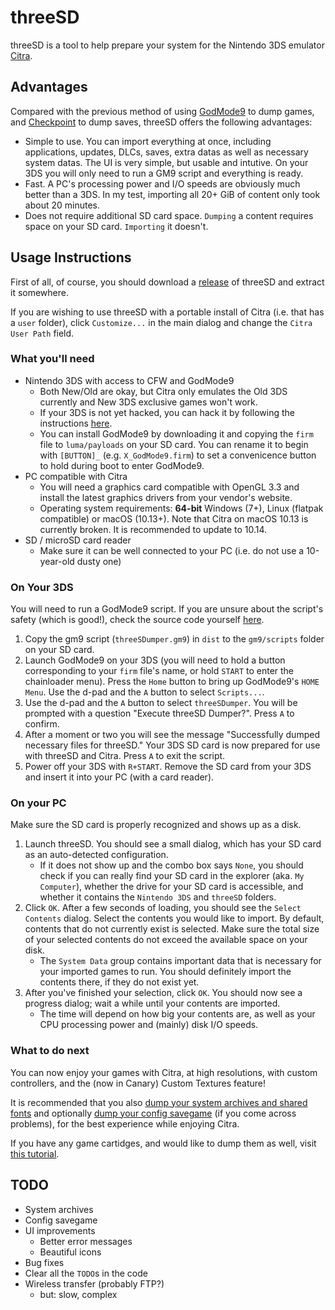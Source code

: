 threeSD
========

threeSD is a tool to help prepare your system for the Nintendo 3DS emulator [Citra](https://citra-emu.org).

## Advantages

Compared with the previous method of using [GodMode9](https://github.com/d0k3/GodMode9) to dump games, and [Checkpoint](https://github.com/FlagBrew/Checkpoint) to dump saves, threeSD offers the following advantages:

* Simple to use. You can import everything at once, including applications, updates, DLCs, saves, extra datas as well as necessary system datas. The UI is very simple, but usable and intutive. On your 3DS you will only need to run a GM9 script and everything is ready.
* Fast. A PC's processing power and I/O speeds are obviously much better than a 3DS. In my test, importing all 20+ GiB of content only took about 20 minutes.
* Does not require additional SD card space. `Dumping` a content requires space on your SD card. `Importing` it doesn't.

## Usage Instructions

First of all, of course, you should download a [release](https://github.com/zhaowenlan1779/threeSD/releases) of threeSD and extract it somewhere.

If you are wishing to use threeSD with a portable install of Citra (i.e. that has a `user` folder), click `Customize...` in the main dialog and change the `Citra User Path` field.

### What you'll need

* Nintendo 3DS with access to CFW and GodMode9
    * Both New/Old are okay, but Citra only emulates the Old 3DS currently and New 3DS exclusive games won't work.
    * If your 3DS is not yet hacked, you can hack it by following the instructions [here](https://3ds.hacks.guide).
    * You can install GodMode9 by downloading it and copying the `firm` file to `luma/payloads` on your SD card. You can rename it to begin with `[BUTTON]_` (e.g. `X_GodMode9.firm`) to set a convenicence button to hold during boot to enter GodMode9.
* PC compatible with Citra
    * You will need a graphics card compatible with OpenGL 3.3 and install the latest graphics drivers from your vendor's website.
    * Operating system requirements: **64-bit** Windows (7+), Linux (flatpak compatible) or macOS (10.13+). Note that Citra on macOS 10.13 is currently broken. It is recommended to update to 10.14.
* SD / microSD card reader
    * Make sure it can be well connected to your PC (i.e. do not use a 10-year-old dusty one)

### On Your 3DS

You will need to run a GodMode9 script. If you are unsure about the script's safety (which is good!), check the source code yourself [here](https://github.com/zhaowenlan1779/threeSD/blob/master/dist/threeSDumper.gm9).

1. Copy the gm9 script (`threeSDumper.gm9`) in `dist` to the `gm9/scripts` folder on your SD card.
1. Launch GodMode9 on your 3DS (you will need to hold a button corresponding to your `firm` file's name, or hold `START` to enter the chainloader menu). Press the `Home` button to bring up GodMode9's `HOME Menu`. Use the d-pad and the `A` button to select `Scripts...`.
1. Use the d-pad and the `A` button to select `threeSDumper`. You will be prompted with a question "Execute threeSD Dumper?". Press `A` to confirm.
1. After a moment or two you will see the message "Successfully dumped necessary files for threeSD." Your 3DS SD card is now prepared for use with threeSD and Citra. Press `A` to exit the script.
1. Power off your 3DS with `R+START`. Remove the SD card from your 3DS and insert it into your PC (with a card reader).

### On your PC

Make sure the SD card is properly recognized and shows up as a disk.

1. Launch threeSD. You should see a small dialog, which has your SD card as an auto-detected configuration. 
    * If it does not show up and the combo box says `None`, you should check if you can really find your SD card in the explorer (aka. `My Computer`), whether the drive for your SD card is accessible, and whether it contains the `Nintendo 3DS` and `threeSD` folders.
1. Click `OK`. After a few seconds of loading, you should see the `Select Contents` dialog. Select the contents you would like to import. By default, contents that do not currently exist is selected. Make sure the total size of your selected contents do not exceed the available space on your disk.
    * The `System Data` group contains important data that is necessary for your imported games to run. You should definitely import the contents there, if they do not exist yet.
1. After you've finished your selection, click `OK`. You should now see a progress dialog; wait a while until your contents are imported.
    * The time will depend on how big your contents are, as well as your CPU processing power and (mainly) disk I/O speeds.

### What to do next

You can now enjoy your games with Citra, at high resolutions, with custom controllers, and the (now in Canary) Custom Textures feature!

It is recommended that you also [dump your system archives and shared fonts](https://citra-emu.org/wiki/dumping-system-archives-and-the-shared-fonts-from-a-3ds-console) and optionally [dump your config savegame](https://citra-emu.org/wiki/dumping-config-savegame-from-a-3ds-console) (if you come across problems), for the best experience while enjoying Citra.

If you have any game cartidges, and would like to dump them as well, visit [this tutorial](https://citra-emu.org/wiki/dumping-game-cartridges).

## TODO

* System archives
* Config savegame
* UI improvements
    * Better error messages
    * Beautiful icons
* Bug fixes
* Clear all the `TODO`s in the code
* Wireless transfer (probably FTP?)
    * but: slow, complex
